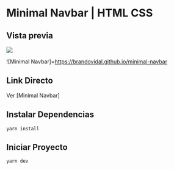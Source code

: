 # Minimal Navbar | HTML CSS

## Vista previa
![](https://ik.imagekit.io/demoxd/ezgif.com-video-to-gif_pS8HLZsW5.gif?tr=w-1080,h-566,fo-auto)

![Minimal Navbar]=https://brandovidal.github.io/minimal-navbar
## Link Directo
Ver [Minimal Navbar]

## Instalar Dependencias
```
yarn install
```

## Iniciar Proyecto
```
yarn dev
```

